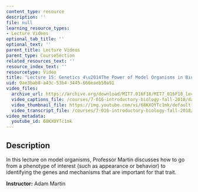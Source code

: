 ```yaml
---
content_type: resource
description: ''
file: null
learning_resource_types:
- Lecture Videos
optional_tab_title: ''
optional_text: ''
parent_title: Lecture Videos
parent_type: CourseSection
related_resources_text: ''
resource_index_text: ''
resourcetype: Video
title: "Lecture 15: Genetics 4\u2014The Power of Model Organisms in Biological Discovery"
uid: 9ae3bab8-a43c-53b4-3445-666eaeb50a91
video_files:
  archive_url: https://archive.org/download/MIT7.016F18/MIT7_016F18_lec15_300k.mp4
  video_captions_file: /courses/7-016-introductory-biology-fall-2018/daa1cb3052545cfebc9b52ac9644b459_68KXOYTc1mk.vtt
  video_thumbnail_file: https://img.youtube.com/vi/68KXOYTc1mk/default.jpg
  video_transcript_file: /courses/7-016-introductory-biology-fall-2018/ea8fa7e5a4fb99b092966fbf49cf8d23_68KXOYTc1mk.pdf
video_metadata:
  youtube_id: 68KXOYTc1mk
---
```


Description
-----------

In this lecture on model organisms, Professor Martin discusses how to go from a phenotype of interest (such as appearance or behavior) to identifying the genes and mechanisms that are important for that trait.

**Instructor:** Adam Martin